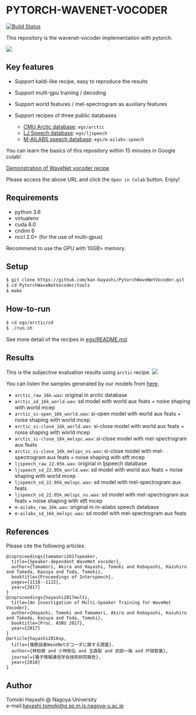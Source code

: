 # PYTORCH-WAVENET-VOCODER

[![Build Status](https://travis-ci.org/kan-bayashi/PytorchWaveNetVocoder.svg?branch=master)](https://travis-ci.org/kan-bayashi/PytorchWaveNetVocoder)

This repository is the wavenet-vocoder implementation with pytorch.

![](https://github.com/kan-bayashi/WaveNetVocoderSamples/blob/master/figure/overview.bmp)

## Key features

- Support kaldi-like recipe, easy to reproduce the results
- Support multi-gpu training / decoding
- Support world features / mel-spectrogram as auxiliary features
- Support recipes of three public databases

    - [CMU Arctic database](http://www.festvox.org/cmu_arctic/): `egs/arctic`
    - [LJ Speech database](https://keithito.com/LJ-Speech-Dataset/): `egs/ljspeech`
    - [M-AILABS speech database](http://www.m-ailabs.bayern/en/the-mailabs-speech-dataset/): `egs/m-ailabs-speech`

You can learn the basics of this repository within 15 minutes in Google colab!

[Demonstration of WaveNet vocoder recipe](https://gist.github.com/kan-bayashi/c8c766056b6d6ecdd906cd4372b1e186)

Please access the above URL and click the `Open in Colab` button. Enjoy!

## Requirements

- python 3.6
- virtualenv
- cuda 8.0
- cndnn 6
- nccl 2.0+ (for the use of multi-gpus)

Recommend to use the GPU with 10GB> memory.

## Setup

```bash
$ git clone https://github.com/kan-bayashi/PytorchWaveNetVocoder.git
$ cd PytorchWaveNetVocoder/tools
$ make
```

## How-to-run

```bash
$ cd egs/arctic/sd
$ ./run.sh
```

See more detail of the recipes in [egs/README.md](egs/README.md).

## Results

This is the subjective evaluation results using `arctic` recipe.
![](https://github.com/kan-bayashi/WaveNetVocoderSamples/blob/master/figure/mos.bmp)

You can listen the samples generated by our models from [here](https://drive.google.com/drive/folders/1zC1WDiMu4SOdc7UeOayoEe_79PdnPBu6?usp=sharing).

- `arctic_raw_16k.wav`: original in arctic database
- `arctic_sd_16k_world.wav`: sd model with world aux feats + noise shaping with world mcep
- `arctic_si-open_16k_world.wav`: si-open model with world aux feats + noise shaping with world mcep
- `arctic_si-close_16k_world.wav`: si-close model with world aux feats + noise shaping with world mcep
- `arctic_si-close_16k_melspc.wav`: si-close model with mel-spectrogram aux feats
- `arctic_si-close_16k_melspc_ns.wav`: si-close model with mel-spectrogram aux feats + noise shaping with stft mcep
- `ljspeech_raw_22.05k.wav`: original in ljspeech database
- `ljspeech_sd_22.05k_world.wav`: sd model with world aux feats + noise shaping with world mcep
- `ljspeech_sd_22.05k_melspc.wav`: sd model with mel-spectrogram aux feats
- `ljspeech_sd_22.05k_melspc_ns.wav`: sd model with mel-spectrogram aux feats + noise shaping with stft mcep
- `m-ailabs_raw_16k.wav`: original in m-ailabs speech database
- `m-ailabs_sd_16k_melspc.wav`: sd model with mel-spectrogram aux feats

## References

Please cite the following articles.

```
@inproceedings{tamamori2017speaker,
  title={Speaker-dependent WaveNet vocoder},
  author={Tamamori, Akira and Hayashi, Tomoki and Kobayashi, Kazuhiro and Takeda, Kazuya and Toda, Tomoki},
  booktitle={Proceedings of Interspeech},
  pages={1118--1122},
  year={2017}
}
@inproceedings{hayashi2017multi,
  title={An Investigation of Multi-Speaker Training for WaveNet Vocoder},
  author={Hayashi, Tomoki and Tamamori, Akira and Kobayashi, Kazuhiro and Takeda, Kazuya and Toda, Tomoki},
  booktitle={Proc. ASRU 2017},
  year={2017}
}
@article{hayashi2018sp,
  title={複数話者WaveNetボコーダに関する調査}.
  author={林知樹 and 小林和弘 and 玉森聡 and 武田一哉 and 戸田智基},
  journal={電子情報通信学会技術研究報告},
  year={2018}
}
```

## Author

Tomoki Hayashi @ Nagoya University  
e-mail:hayashi.tomoki@g.sp.m.is.nagoya-u.ac.jp
